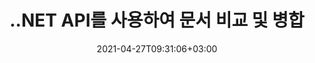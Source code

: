 ---
############################# Static ############################
layout: "product"
date: 2021-04-27T09:31:06+03:00
draft: false

product: "Comparison"
product_tag: "comparison"
platform: ".NET"
platform_tag: "net"

############################# Head ############################
head_title: "C# .NET 문서 비교 API | PDF Word Excel 웹 및 텍스트 비교 및 병합"
head_description: "C# .NET 문서 비교 API. PDF Word DOC DOCX, Excel 스프레드시트, PPT, PPTX, HTML, EMLX MSG, VSDX, DXF DWG 및 이미지 파일 형식 비교 및 병합."

############################# Header ############################
title: "..NET API를 사용하여 문서 비교 및 병합"
description: "Documents Comparison API를 사용하여 .NET 응용 프로그램을 개발하여 동일한 형식 문서 간의 내용 및 스타일 차이 비교 및 확인."
button:
    enable: true
    icon: "fas fa-arrow-down"
    label: "무료 평가판 다운로드"
    link: "https://downloads.groupdocs.com/comparison/net"

############################# SubMenu ############################
submenu:
    enable: true
    
    left:
        img_alt: "GroupDocs.Comparison for .NET"
        image: "https://www.groupdocs.cloud/templates/groupdocs/images/product-logos/groupdocs-comparison-net.png"
        product: "GroupDocs.Comparison"
        platform: ".NET"

    middle:
        button:
            - link: "#overview"
              text: "개요"

            - link: "#features"
              text: "특징"

            - link: "#support"
              text: "지원하다"

            - link: "https://products.groupdocs.app/comparison"
              text: "라이브 데모"

            - link: "https://purchase.groupdocs.com/pricing/comparison/net"
              text: "가격"

    right:
        link_download: "https://downloads.groupdocs.com/comparison"
        link_learn: "https://docs.groupdocs.com/comparison/net/"
        link_buy: "https://purchase.groupdocs.com"

############################# Overview ############################
overview:
    enable: true
    example_image: "/images/Comparison-example.jpg"
    content: |
      GroupDocs.Comparison for .NET API는 C#, ASP.NET 또는 기타 .NET 관련 기술에서 동일한 형식의 문서 간에 차이 검사기 응용 프로그램을 구축하는 빠르고 안정적인 솔루션입니다. .NET 비교 라이브러리는 PDF, HTML, Outlook 전자 메일, Microsoft Office Word 문서, Excel 스프레드시트, PowerPoint 프레젠테이션, OneNote, Visio 다이어그램, 텍스트와 같은 인기 있는 이미지 및 문서 형식의 텍스트 스타일과 콘텐츠의 차이점 확인을 지원합니다. 및 이미지. 차이점 요약을 나열하는 비교 문서를 제공하면서 단어, 단락 및 문자에 대한 내용 변경을 감지하기 위해 비교를 수행할 수 있습니다. GroupDocs.Comparison for .NET API는 소스 문서의 기본 정보를 쉽게 추출할 수 있습니다. 또한 파일이나 스트림을 통해 암호화된 문서를 가져올 뿐만 아니라 간단한 암호를 사용하여 가져오고, 비교하고, 저장할 수 있습니다.  
        
      GroupDocs.Comparison for .NET은 .NET 플랫폼을 대상으로 하는 모든 개발 환경에서 응용 프로그램을 개발하는 데 사용할 수 있습니다. 모든 .NET 기반 언어와 호환되며 Mono 또는 .NET 프레임워크(.NET Core 포함)를 설치할 수 있는 인기 있는 운영 체제(Windows, Linux, MacOS)를 지원합니다.
    examples:
      enable: true
      
      
    tabs:
      enable: true
      
      ## TAB ONE ##
      tab_one:
        description: |
          다음은 .NET용 GroupDocs.Comparison의 개요입니다.
      
        right:
          enable: true
          icon: "fab fa-html5"
          title: "개요"
          content: |
            * 문서 비교
            * HTML 파일 비교
            * PDF 비교
            * 다이어그램 비교
            * 파일 내용 비교
            * 텍스트 스타일 비교
      
      ## TAB TWO ##
      tab_two:
        description: |
          .NET용 GroupDocs.Comparison은 Microsoft Office, PDF, 이미지 및 기타 여러 가지를 포함하여 널리 사용되는 모든 [문서 파일 형식](https://docs.groupdocs.com/comparison/net/supported-document-formats/)을 지원합니다.
        left:
          enable: true
          table:
            # table loop
            - title: "Microsoft Office"
              content: |
                * **Word:** [DOC](https://products.groupdocs.com/comparison/net/doc/), [DOCX](https://products.groupdocs.com/comparison/net/docx/), [DOCM](https://products.groupdocs.com/comparison/net/docm/), [DOT](https://products.groupdocs.com/comparison/net/dot/), [DOTX](https://products.groupdocs.com/comparison/net/dotx/), [DOTM](https://products.groupdocs.com/comparison/net/dotm/), [RTF](https://products.groupdocs.com/comparison/net/rtf/), [TXT](https://products.groupdocs.com/comparison/net/txt/)
                * **Excel:** [XLS](https://products.groupdocs.com/comparison/net/xls/), [XLSX](https://products.groupdocs.com/comparison/net/xlsx/), [XLSM](https://products.groupdocs.com/comparison/net/xlsm/), [XLSB](https://products.groupdocs.com/comparison/net/xlsb/), [XLTM](https://products.groupdocs.com/comparison/net/xltm/), [XLT](https://products.groupdocs.com/comparison/net/xlt/), [XLTM](https://products.groupdocs.com/comparison/net/xltm/), [XLTX](https://products.groupdocs.com/comparison/net/xltx/), [XLAM](https://products.groupdocs.com/comparison/net/xlam/), [SXC](https://products.groupdocs.com/comparison/net/sxc/), [SpreadsheetML](https://products.groupdocs.com/comparison/net/xml/)
                * **PowerPoint:** [PPT](https://products.groupdocs.com/comparison/net/ppt/), [PPTX](https://products.groupdocs.com/comparison/net/pptx/), [PPS](https://products.groupdocs.com/comparison/net/pps/), [PPSX](https://products.groupdocs.com/comparison/net/ppsx/), [PPSM](https://products.groupdocs.com/comparison/net/ppsm/), [POT](https://products.groupdocs.com/comparison/net/pot/), [POTM](https://products.groupdocs.com/comparison/net/potm/), [POTX](https://products.groupdocs.com/comparison/net/potx/), [PPTM](https://products.groupdocs.com/comparison/net/pptm/)
                * **Visio:** [VSD](https://products.groupdocs.com/comparison/net/vsd/), [VDX](https://products.groupdocs.com/comparison/net/vdx/), [VSS](https://products.groupdocs.com/comparison/net/vss/), [VSSX](https://products.groupdocs.com/comparison/net/vssx/), [VSX](https://products.groupdocs.com/comparison/net/vsx/), [VST](https://products.groupdocs.com/comparison/net/vst/), [VSTX](https://products.groupdocs.com/comparison/net/vstx/), [VTX](https://products.groupdocs.com/comparison/net/vtx/), [VSDX](https://products.groupdocs.com/comparison/net/vsdx/), [VDW](https://products.groupdocs.com/comparison/net/vdw/), [VSTM](https://products.groupdocs.com/comparison/net/vstm/), [VSSM](https://products.groupdocs.com/comparison/net/vssm/), [VSDM](https://products.groupdocs.com/comparison/net/vsdm/)
                * **Outlook:** [MSG](https://products.groupdocs.com/comparison/net/msg/), [EML](https://products.groupdocs.com/comparison/net/eml/), [EMLX](https://products.groupdocs.com/comparison/net/emlx/), [PST](https://products.groupdocs.com/comparison/net/pst/), [OST](https://products.groupdocs.com/comparison/net/ost/)
                * **OneNote:** [ONE](https://products.groupdocs.com/comparison/net/one/)

        right:
          enable: true
          table:
            # table loop
            - title: "기타 형식"
              content: |
                * **프로그래밍 언어**: CS, Java, CPP, JS, PY, RB, PL, ASM, GROOVY, JSON, ActionScript, PHP, SQL, LOG, DIFF, LESS, SCALA
                * **OpenDocument**: ODT, OTT, ODS, ODP, OTP
                * **휴대용**: PDF, MOBI
                * **오토캐드**: DXF, DWG
                * **이메일**: EML, EMLX, MSG
                * **이미지**: JPEG, BMP, PNG, GIF, DCM, DICOM, DjVu
                * **웹**: HTM, HTML, MHTML
                * **텍스트**: TXT

      ## TAB THREE ##
      tab_three:
        description: |
          .NET용 GroupDocs.Comparison은 다음 운영 체제, 프레임워크 및 패키지 관리자를 지원합니다.
      
        left:
          enable: true
          table:
            - icon: "fab fa-windows"
              title: "운영체제"
              content: |
                * 윈도우 데스크탑
                * 윈도우 서버
                * 윈도우 애저
                * 리눅스
                * 맥 OS

            - icon: "fas fa-code"
              title: "지원되는 프레임워크"
              content: |
                * .NET 프레임워크 2.0 이상
                * 모노 프레임워크 1.2 이상
                * .NET 표준 2.0
                * .NET 코어 2.0

        right:
          enable: true
          table:
            - icon: "fas fa-box"
              title: "패키지 관리자"
              content: |
                * 누겟

            - icon: "fas fa-tools"
              title: "개발 환경"
              content: |
                * 마이크로소프트 비주얼 스튜디오
                * 자마린.안드로이드
                * 자마린.IOS
                * 자마린.맥
                * 모노디벨롭

############################# Features ############################
features:
    enable: true
    title: ".NET 기능에 대한 GroupDocs.Comparison"

    feature:
      - icon: "fas fa-copy"
        content: "콘텐츠 및 글꼴 스타일의 차이점 식별"

      - icon: "fas fa-eye"
        content: "파일 비교 후 발견된 모든 차이점에 대한 요약 보고서 저장"

      - icon: "fas fa-bolt"
        content: "차이점 분석 및 결과 파일 내보내기 후 변경 사항 적용 또는 거부"

      - icon: "fas fa-file-powerpoint"
        content: "Word 파일을 비교하는 동안 Microsoft Word 변경 사항 추적 기능 지원"

      - icon: "fas fa-code"
        content: "비교 중인 각 문서의 변경 사항을 고유하게 식별"

      - icon: "fas fa-cloud"
        content: "스트림을 통해 문서 읽기 및 보내기"

      - icon: "fas fa-remove-format"
        content: "계량형 라이선스 – API 사용량에 따른 청구"

      - icon: "fas fa-comment-slash"
        content: "단일 대상 문서와 여러 소스 문서 비교"

      - icon: "fas fa-location-arrow"
        content: "Word 파일의 특정 페이지를 서로 비교 - 단일 Word 문서에서 모든 변경 사항을 수락하거나 거부합니다."

      - icon: "fas fa-border-all"
        content: "최대 3개의 Word 문서를 병합하고 Word 파일에서 사용되는 수식 비교"

      - icon: "fas fa-wrench"
        content: "filePath에서 문서에 대한 정보 가져오기"

      - icon: "fas fa-columns"
        content: "HTML 비교 결과를 이미지로 저장"

      - icon: "fas fa-file-word"
        content: "삭제된 콘텐츠를 표시하거나 숨기는 옵션"

      - icon: "fas fa-envelope"
        content: "문서의 스타일 비교를 켜거나 끄는 옵션"

      - icon: "fas fa-print"
        content: "비교 문서에서 삽입, 삭제 및 스타일 변경 항목을 표시할 문자열 지정"

      - icon: "fas fa-file-archive"
        content: "단어 구분 기호 및 글꼴 색상을 지정하여 비교 텍스트 스타일 지정"

      - icon: "fas fa-lock"
        content: "PDF, Word, PowerPoint 슬라이드 및 다이어그램의 올바른 변경 좌표 계산"

      - icon: "fas fa-file-code"
        content: "암호로 보호된 파일 비교"
      
      - icon: "fas fa-fill-drip"
        content: "스프레드시트에서 차트 제목 비교 - 결과 셀 파일에서 차트 생성"

      - icon: "fas fa-file-excel"
        content: "셀 문서의 결과 파일에서 자동 모양 자동 크기 조정"

      - icon: "fas fa-heading"
        content: "세부 요약 페이지에 액세스하여 소스 및 대상 문서 파일 간의 변경 사항 감지"

      - icon: "fas fa-project-diagram"
        content: "가장 인기 있는 프로그래밍 및 스크립팅 언어 파일 비교"

      - icon: "fas fa-cube"
        content: "여러(2개 이상) PDF, Word, Excel, 다이어그램, 이메일, 텍스트 및 OneNote 문서 비교"

      - icon: "fab fa-uncharted"
        content: "지원되는 파일 형식의 머리글 및 바닥글 비교"

      - icon: "fab fa-uncharted"
        content: "Word 문서 형식의 책갈피, 변수 및 사용자 지정 속성 비교"

    more_feature:
      - title: ".NET API를 사용하여 문서를 쉽게 비교"
        content: |
          .NET API용 GroupDocs.Comparison은 파일을 비교하는 쉽고 효율적인 방법을 제공합니다. 다음은 C#을 사용하여 두 DOCX 문서를 비교하는 방법을 보여주는 예입니다.  

          ```cs
          //비교할 소스 및 대상 파일
          string source = @"source.docx";
          string target = @"target.docx";
          Comparer comparer = new Comparer();
          //두 문서 비교
          ICompareResult result = comparer.Compare(source, target, new ComparisonSettings());
          ```
      - title: "비교할 상세 수준 선택"
        content: ".NET용 GroupDocs.Comparison을 사용하면 문서를 비교할 범위를 지정할 수 있습니다. 낮음(이미지 격자의 정확도 = 50으로 텍스트 단어별 비교), 중간(이미지 격자의 정확도 = 100으로 텍스트 문자 비교) 또는 높음(이미지 격자의 정확도로 문자별 텍스트 비교 = 150)."

      - title: "텍스트 스타일 비교 지원"
        content: |
          .NET용 GroupDocs.Comparison은 텍스트 스타일을 비교하는 기능을 제공합니다.  

          문서의 단어와 문자를 비교하는 동안 글꼴 이름, 글꼴 크기, 글꼴 색상, 글꼴 스타일(Bold, Italic, Underline, Small Caps, Hyperlink) 및 밑줄 색상(해당되는 경우)을 비교하여 차이점을 찾을 수 있습니다.  

          단락을 비교하면서 단락 정렬, 들여쓰기(왼쪽 들여쓰기, 오른쪽 들여쓰기), 단락 간격(뒤 공백, 앞 공백), 첫 줄 들여쓰기, 줄 간격과 같은 스타일을 비교할 수 있습니다.  

          .NET용 GroupDocs.Comparison은 바닥글 거리, 페이지 높이 및 방향, 여백(왼쪽, 오른쪽, 위쪽 및 아래쪽), 테두리 선 너비 및 테두리 색상과 같은 페이지의 다른 섹션 비교도 지원합니다.  

############################# Support ############################
support:
    enable: true

############################# Solutions ############################
solutions:
    enable: true
    title: "GroupDocs.Comparison은 다른 인기 있는 개발 환경을 위한 문서 보기 API를 제공합니다."

    solution:
        - img_alt: "GroupDocs.Comparison for Java"
          image: "https://www.groupdocs.cloud/templates/groupdocs/images/product-logos/groupdocs-comparison-java.png"
          product: "GroupDocs.Comparison"
          platform: "Java"
          link: "/comparison/java/"

############################# Back to top ###############################
back_to_top:
  enable: true
---